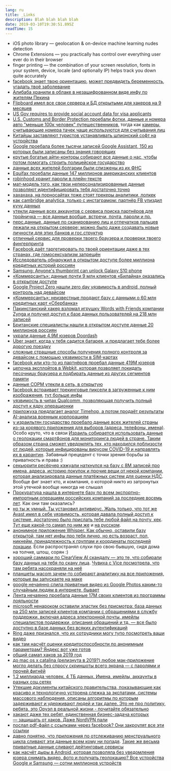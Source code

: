 ```yaml
---
lang: ru
title: _Links
description: Blah blah blah blah
date: 2019-03-10T19:30:51.895Z
readTime: 15
---
```


- iOS photo library — geolocation & on-device machine learning nudes detection
- Chrome Extensions — you practically has control over everything user ever do in their browser
- finger printing — the combination of your screen resolution, fonts in your system, device, locale (and optionally IP) helps track you down quite accurately
- [facebook знает твою ориентацию](https://www.newscientist.com/article/2161442-facebook-may-guess-millions-of-peoples-sexuality-to-sell-ads/), [может предвидеть беременность](https://adage.com/article/digital/facebook-pregnant/237073), [угадать твоё заболевание](https://journals.plos.org/plosone/article?id=10.1371/journal.pone.0215476)
- [Алибаба хранили в облаке в незашифрованном виде инфу по жителям Пекина](https://vc.ru/future/66429-ekspert-nashel-v-oblake-alibaba-otkrytuyu-bazu-s-lichnymi-dannymi-zhiteley-pekina-za-nimi-sledili-sistemy-umnogo-goroda)
- [Flipboard имел все свои сервера и БД открытыми для хакеров на 9 месяцев](https://vc.ru/services/69595-agregator-flipboard-zayavil-ob-utechke-dannyh-polzovateley-u-hakerov-byl-dostup-k-servisu-na-protyazhenii-devyati-mesyacev)
- [US Gov requires to provide social account data for visa applicants](https://www.bloomberg.com/news/articles/2019-06-01/us-now-seeking-social-media-details-from-all-visa-applicants)
- [U.S. Customs and Border Protection проебали фотки, данные и номера авто "меньше 100к человек" путешественников](https://techcrunch.com/2019/06/10/cbp-data-breach/), тогда как [камеры, считывающие номера тачек чаще используются для считывания лиц](https://www.washingtonpost.com/technology/2019/07/07/fbi-ice-find-state-drivers-license-photos-are-gold-mine-facial-recognition-searches/?noredirect=on&utm_term=.ffdcd980153f)
- [Китайцы заставляют туристов устанавливать шпионский софт на устройства](https://www.vice.com/en_us/article/7xgame/at-chinese-border-tourists-forced-to-install-a-text-stealing-piece-of-malware)
- [Google проебала более тысячи записей Google Assistant, 150 из которых были записаны без знания говорящих](https://vc.ru/services/74985-google-priznala-utechku-zapisey-golosov-polzovateley-google-assistant-iz-za-podryadchikov-po-analizu-rechi?from=rss)
- [крутые богатые айти-конторы собирают все данные о нас, чтобы потом помогать строить полицейское государство](https://www.vice.com/en_us/article/9kx4z8/revealed-this-is-palantirs-top-secret-user-manual-for-cops)
- [данные всех жителей болгарии были спизжены из их ФНС](https://edition.cnn.com/2019/07/21/europe/bulgaria-hack-tax-intl)
- [Equifax проебали данные 147 миллионов американских клиентов](https://vc.ru/finance/76302-kreditnoe-byuro-equifax-soglasilos-vyplatit-do-700-mln-iz-za-utechki-dannyh-amerikanskih-klientov-v-2017-godu?from=rss)
- [robinhood хранит пароли в плейн-тексте](https://twitter.com/Techmeme/status/1154154645062934528)
- [мат-модель того, как твои неперсонализированные данные позволяют идентифицировать тебя достаточно точно](https://www.nature.com/articles/s41467-019-10933-3)
- [хахахаха, на порносайтах тоже стоят трекеры аналитики, лолкек](https://arxiv.org/abs/1907.06520)
- [как cambridge analytica, только с инстаграмом: партнёр FB упиздил кучу данных](https://www.businessinsider.com/startup-hyp3r-saving-instagram-users-stories-tracking-locations-2019-8)
- [утекли данные всех аккаунтов с сервиса поиска партнёров для тройничка — все данные вообще, встречи, почта, пароли и пр.](https://techcrunch.com/2019/08/08/group-dating-app-3fun-security-flaws/)
- [перс.данные, данные по сканированию лиц и отпечатков пальцев лежали на открытом сервере; можно было даже создавать новые личности для этих банков и гос.структур](https://www.theguardian.com/technology/2019/aug/14/major-breach-found-in-biometrics-system-used-by-banks-uk-police-and-defence-firms)
- [отличный сервис для проверки твоего браузера и проверки твоего фингерпринта](https://panopticlick.eff.org/) 
- [Facebook даёт таргетировать по твоей ориентации даже в тех странах, где гомосексуализм запрещён](https://www.newscientist.com/article/2214309-facebooks-ad-data-may-put-millions-of-gay-people-at-risk/)
- [Исследователь обнаружил в открытом доступе более миллиона кредитных историй россиян](https://vc.ru/finance/88595-issledovatel-obnaruzhil-v-otkrytom-dostupe-bolee-milliona-kreditnyh-istoriy-rossiyan?from=rss)
- [Samsung: Anyone's thumbprint can unlock Galaxy S10 phone](https://www.bbc.com/news/technology-50080586)
- [«Коммерсантъ»: данные почти 9 млн клиентов «Билайна» оказались в открытом доступе](https://vc.ru/services/86858-kommersant-dannye-pochti-9-mln-klientov-bilayna-okazalis-v-otkrytom-dostupe?from=rss)
- [Google Project Zero нашли zero day уязвимость в android, полный контроль над девайсом](https://www.zdnet.com/article/google-finds-android-zero-day-impacting-pixel-samsung-huawei-xiaomi-devices/)
- [«Коммерсантъ»: неизвестные продают базу с данными о 60 млн кредитных карт «Сбербанка»](https://vc.ru/finance/86402-kommersant-neizvestnye-prodayut-bazu-s-dannymi-o-60-mln-kreditnyh-kart-sberbanka?from=rss)
- [Пакинстанский хакер взломал игрушку Words with Friends компании Zynga и получил доступ к базе данных пользователей на 218 млн записей](https://zyngasupport.helpshift.com/a/zynga/?p=all&l=en&s=announcements&f=player-security-announcement)
- [Британские специалисты нашли в открытом доступе данные 20 миллионов россиян](https://tjournal.ru/tech/118985-britanskie-specialisty-nashli-v-otkrytom-dostupe-dannye-20-millionov-rossiyan)
- [украли данные 4.9М юзеров Doordash](https://techcrunch.com/2019/09/26/doordash-data-breach/)
- [Uber знает, когда у тебя садится батарея, и предлагает тебе более дорогую поездку](https://www.independent.co.uk/life-style/gadgets-and-tech/news/uber-knows-when-your-phone-is-about-to-run-out-of-battery-a7042416.html)
- [сложные страшные способы получения полного контроля за девайсом с помощью уязвимости в SIM-картах](https://www.adaptivemobile.com/blog/simjacker-next-generation-spying-over-mobile)
- [facebook или кто-то из партнёров проебал данные 419М юзеров](https://www.engadget.com/2019/09/04/facebook-privacy-databases-phone-numbers/)
- [цепочка эксплойтов в Webkit, которая позволяет покидать песочницу браузера и подбирать данные из других сегментов памяти](https://googleprojectzero.blogspot.com/2019/08/a-very-deep-dive-into-ios-exploit.html)
- [данные СОРМ утекли в сеть, в открытую](https://meduza.io/feature/2019/08/27/programmist-nashel-v-otkrytom-dostupe-nomera-telefonov-adresa-i-geograficheskie-koordinaty-soten-rossiyan-veroyatno-ih-opublikovalo-oborudovanie-sorm)
- [facebook встраивает трекинговые пиксели в загруженные к ним изображения](https://mobile.twitter.com/oasace/status/1149181539000864769), [тут больше инфы](https://stackoverflow.com/questions/31120222/iptc-metadata-automatically-added-to-uploaded-images-on-facebook)
- [уязвимость в чипах Qualcomm, позволяющая получить полный доступ к ядру операционки](https://blade.tencent.com/en/advisories/qualpwn/)
- [приложуха предлагает аналог Timehop, а потом продаёт результаты AI-анализа военным корпорациям](https://twitter.com/oliviasolon/status/1126490212849278976?s=12)
- [у израильтян государство проебало данные всех жителей страны из-за корявого приложения для выборов (адреса, телефоны, имена)](https://edition.cnn.com/2020/02/11/tech/israel-voters-data-exposed-intl/index.html). Особо круто, что в связи [Израиль собирается использовать данные о геолокации смартфонов для мониторинга людей в стране. Таким образом страна сможет уведомлять тех, кто находился поблизости от людей, которые инфицированы вирусом COVID-19 и направлять их в карантин](https://www.haaretz.com/israel-news/.premium-israeli-coronavirus-surveillance-who-s-tracking-you-and-what-happens-with-the-data-1.8685383). Забавный прецедент с точки зрения борьбы за приватность и права :)
- [секьюрити ресёрчер кэжуали наткнулся на базу с 8М записей про имена, адреса, историю покупок и прочие вещи от некой компании, которая анализировала данные платёжных систем для оценки НДС](https://www.comparitech.com/blog/information-security/uk-shopper-records-exposed/). Вообще фиг знает кто, и компания, о которой никто из затронутых этой утечкой вообще никогда не слышал
- [Прокуратура нашла в интернете базу по всем экспортно-импортным операциям российских компаний за последние восемь лет](https://meduza.io/news/2020/03/12/prokuratura-nashla-v-internete-bazu-po-vsem-eksportno-importnym-operatsiyam-rossiyskih-kompaniy-za-poslednie-vosem-let). Как они там оказались?
- [но ты ж умный. Ты установил антивирус. Жаль только, что тот же Avast имел в себе уязвимость, которая давала полный доступ к системе, достаточно было прислать тебе любой файл на почту, кек](https://www.zdnet.com/article/avast-disables-javascript-engine-in-its-antivirus-following-major-bug/). [Тут еще какой-то самап по ним же](https://www.vice.com/en_us/article/qjdkq7/avast-antivirus-sells-user-browsing-data-investigation) и [на русском](https://vc.ru/services/96722-forbes-razrabotchik-antivirusa-avast-s-2013-goda-prodaet-dannye-ob-internet-aktivnosti-polzovateley?from=rss).
- [анонимное приложение Whisper. Как обычно, оставили базу открытой, там нет инфы про тебя лично, но есть возраст, пол, никнейм, принадлежность к группам и координаты последней локации](https://www.washingtonpost.com/technology/2020/03/10/secret-sharing-app-whisper-left-users-locations-fetishes-exposed-web/). Если распространял слухи про свою бывшую, сидя дома на толчке, штош, сорян :)
- [хороший саммари по ClearView AI скандалу — это те, что собирали базу данных на тебя по скану лица](https://t.me/alexmakus/3323). [Чувиха с Vice посмотрела, что там ребята насохраняли на неё](https://www.vice.com/en_us/article/5dmkyq/heres-the-file-clearview-ai-has-been-keeping-on-me-and-probably-on-you-too)
- [планшеты wacom зачем-то собирают аналитику на все приложения, которые вы запускаете на маке](https://robertheaton.com/2020/02/05/wacom-drawing-tablets-track-name-of-every-application-you-open/)
- [google нечаянно слила приватные видео из Google Photos каким-то случайным людям в интернете, бывает](https://www.theverge.com/2020/2/4/21122044/google-photos-privacy-breach-takeout-data-video-strangers)
- [Лента нечаянно проебала данные 17М своих клиентов из программы лояльности](https://habr.com/ru/news/t/485832/)
- [microsoft ненароком оставили эластик без присмотра: база данных на 250 млн записей клиентов компании с обращениями в службу поддержки, включая адреса электронной почты, имейлы специалистов поддержки, описания обращений и тд. — все было доступно в базе данных без всяких аутентификаций](https://www.comparitech.com/blog/information-security/microsoft-customer-service-data-leak/)
- [Ring даже признался, что их сотрудники могу тупо посмотреть ваши видео](https://vc.ru/tech/100473-proizvoditel-umnyh-zvonkov-ring-uvolil-neskolko-sotrudnikov-za-prosmotr-video-s-kamer-polzovateley-bez-razresheniya?from=rss)
- [как там насчёт оценки кредитоспособности по анонимным параметрам? Яндекс вот уже готов](https://vc.ru/finance/98790-yandeks-predlozhil-bankam-ocenku-kreditosposobnosti-rossiyan-na-osnove-obezlichennyh-dannyh-polzovateley?from=rss)
- [общий самап хаков за 2019 год](https://www.zdnet.com/article/these-are-the-worst-hacks-cyberattacks-and-data-breaches-of-2019/)
- [до mac os x catalina (релизнута в 2019?) любое мак-приложение могло делать без спросу скриншоты всего экрана — с паролями и прочей фигнёй](https://krausefx.com/blog/mac-privacy-sandboxed-mac-apps-can-take-screenshots)
- [1.2 миллиарда человек. 4 ТБ данных. Имена, имейлы, аккаунты в разных соц.сетях](https://www.dataviper.io/blog/2019/pdl-data-exposure-billion-people/)
- [Утекшие документы китайского правительства, показывающие как красиво и технологично устроена слежка за экспатами, системы массового наблюдения, описаны алгоритмы по которым задерживают и удерживают людей и так далее. Это не про политику, ребята, это Оруэл в реальной жизни - почитайте обязательно](https://www.icij.org/investigations/china-cables/exposed-chinas-operating-manuals-for-mass-internment-and-arrest-by-algorithm/)
- [хакают даже тех ребят, единственная бизнес-задача которых — защищать от хаков. Даже NordVPN пали](https://techcrunch.com/2019/10/21/nordvpn-confirms-it-was-hacked/)
- [послал pdf-файл с ссылками через facebook? Они закроулят все эти ссылки](https://twitter.com/vah_13/status/1187755829371555840)
- [давно понятно, что приложения по отслеживанию менструального цикла сливают эти данные всем кому ни попадя](https://t.me/alexmakus/3130). [Такие же весьма приватные данные сливают дейтинговые сервисы](https://www.engadget.com/2020/01/14/study-finds-grindr-okcupid-tinder-spreading-sensitive-data/)
- [как насчёт дыры в Android, которая позволяла без уведомления юзера снимать видео, фото и получать геолокацию? Все устройства Google и Samsung — сотни миллионов устройств](https://www.bleepingcomputer.com/news/security/android-camera-app-bug-lets-apps-record-video-without-permission/)